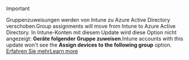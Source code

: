 >[!Important]
><span data-ttu-id="f469a-101">Gruppenzuweisungen werden von Intune zu Azure Active Directory verschoben.</span><span class="sxs-lookup"><span data-stu-id="f469a-101">Group assignments will move from Intune to Azure Active Directory.</span></span> <span data-ttu-id="f469a-102">In Intune-Konten mit diesem Update wird diese Option nicht angezeigt: **Geräte folgender Gruppe zuweisen**.</span><span class="sxs-lookup"><span data-stu-id="f469a-102">Intune accounts with this update won't see the **Assign devices to the following group** option.</span></span> [<span data-ttu-id="f469a-103">Erfahren Sie mehr</span><span class="sxs-lookup"><span data-stu-id="f469a-103">Learn more</span></span>](/intune-classic/deploy-use/ios-device-enrollment-program-in-microsoft-intune#changes-to-intune-group-assignments)
